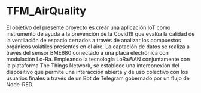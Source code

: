 # TFM_AirQuality
El objetivo del presente proyecto es crear una aplicación IoT como instrumento de ayuda a la prevención de la Covid19 que evalúa la calidad de la ventilación de espacio cerrados a través de analizar los compuestos orgánicos volátiles presentes en el aire. La captación de datos se realiza a través del sensor BME680 conectado a una placa electrónica con modulación Lo-Ra. Empleando la tecnología LoRaWAN conjuntamente con la plataforma The Things Network, se establece una interconexión del dispositivo que permite una interacción abierta y de uso colectivo con los usuarios finales a través de un Bot de Telegram gobernado por un flujo de Node-RED.
